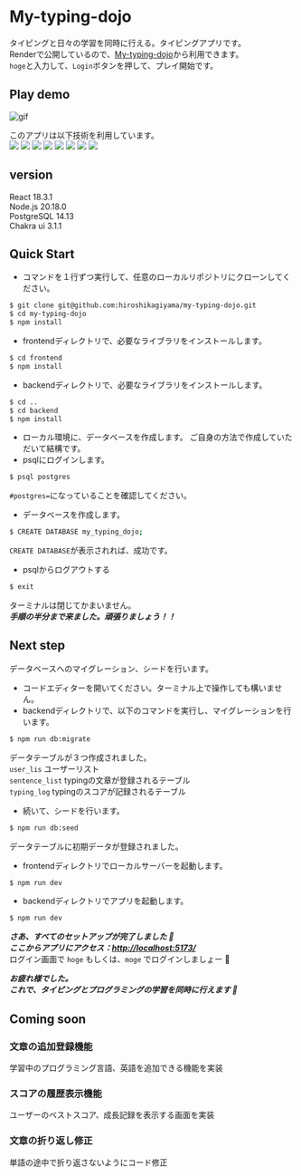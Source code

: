 # My-typing-dojo
タイピングと日々の学習を同時に行える。タイピングアプリです。  
Renderで公開しているので、[My-typing-dojo](https://my-typing-dojo.onrender.com)から利用できます。  
```hoge```と入力して、```Login```ボタンを押して、プレイ開始です。  

## Play demo  
![gif](https://github.com/user-attachments/assets/3ae47424-79a4-42bf-a5ef-91edd5128865)

このアプリは以下技術を利用しています。  
<img src="https://img.shields.io/badge/-React-61DAFB.svg?logo=&style=for-the-badge">
<img src="https://img.shields.io/badge/-Javascript-F7DF1E.svg?logo=&style=for-the-badge">
<img src="https://img.shields.io/badge/-chakra%20ui-258AAF.svg?logo=&style=for-the-badge"> 
<img src="https://img.shields.io/badge/-Vite-003791.svg?logo=&style=for-the-badge"> 
<img src="https://img.shields.io/badge/-Postgresql-336791.svg?logo=&style=for-the-badge">
<img src="https://img.shields.io/badge/-Knex-272822.svg?logo=&style=for-the-badge"> 
<img src="https://img.shields.io/badge/-Express-003791.svg?logo=&style=for-the-badge"> 
<img src="https://img.shields.io/badge/-Render-5391FE.svg?logo=powershell&style=for-the-badge"> 

## version
React 18.3.1  
Node.js 20.18.0  
PostgreSQL 14.13  
Chakra ui 3.1.1  

## Quick Start
* コマンドを１行ずつ実行して、任意のローカルリポジトリにクローンしてください。
```bash
$ git clone git@github.com:hiroshikagiyama/my-typing-dojo.git
$ cd my-typing-dojo
$ npm install
```

* frontendディレクトリで、必要なライブラリをインストールします。
```bash
$ cd frontend
$ npm install
```

* backendディレクトリで、必要なライブラリをインストールします。
```bash
$ cd ..
$ cd backend
$ npm install
```

* ローカル環境に、データベースを作成します。 ご自身の方法で作成していただいて結構です。
* psqlにログインします。
```bash  
$ psql postgres
```  
```#postgres=```になっていることを確認してください。  

* データベースを作成します。
```bash  
$ CREATE DATABASE my_typing_dojo;
```  
```CREATE DATABASE```が表示されれば、成功です。

* psqlからログアウトする
```bash  
$ exit
``` 
ターミナルは閉じてかまいません。  
***手順の半分まで来ました。頑張りましょう！！***

## Next step
データベースへのマイグレーション、シードを行います。
* コードエディターを開いてください。ターミナル上で操作しても構いません。
* backendディレクトリで、以下のコマンドを実行し、マイグレーションを行います。
```bash
$ npm run db:migrate
```
データテーブルが３つ作成されました。  
```user_lis``` ユーザーリスト  
```sentence_list``` typingの文章が登録されるテーブル  
```typing_log``` typingのスコアが記録されるテーブル  

* 続いて、シードを行います。
```bash
$ npm run db:seed
```
データテーブルに初期データが登録されました。

* frontendディレクトリでローカルサーバーを起動します。
```bash
$ npm run dev
```

* backendディレクトリでアプリを起動します。
```bash
$ npm run dev
```

***さあ、すべてのセットアップが完了しました 🎉***  
***ここからアプリにアクセス：[http://localhost:5173/](http://localhost:5173/)***  
ログイン画面で ```hoge``` もしくは、```moge``` でログインしましょー 🚀


***お疲れ様でした。***  
***これで、タイピングとプログラミングの学習を同時に行えます 👻***


## Coming soon
### 文章の追加登録機能
学習中のプログラミング言語、英語を追加できる機能を実装
### スコアの履歴表示機能
ユーザーのベストスコア、成長記録を表示する画面を実装
### 文章の折り返し修正
単語の途中で折り返さないようにコード修正

